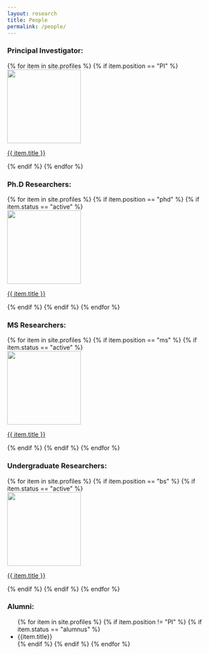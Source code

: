 ```yaml
---
layout: research
title: People
permalink: /people/
---
```

<!---See  <a href="{{site.baseurl | prepend:site.url}}/people/#labopenings"> below </a> for openings.> --->


<h3>Principal Investigator:</h3>
<div class = "flex-container">
{% for item in site.profiles %}
{% if item.position == "PI" %}
  <div class = "thumby"><a href="{{ item.url | prepend:site.baseurl | prepend:site.url}}"><img src = "{{site.url}}/{{site.baseurl}}/assets/img/{{ item.thumb}}" width = "170px" height = "170px"><p>{{ item.title }}</p></a> </div>
  {% endif %}
{% endfor %}
</div>


<h3>Ph.D Researchers:</h3>
<div class = "flex-container">
{% for item in site.profiles %}
{% if item.position == "phd" %}
  {% if item.status == "active" %}
  <div class = "thumby"><a href="{{ item.url | prepend:site.baseurl | prepend:site.url}}"><img src = "{{site.url}}/{{site.baseurl}}/assets/img/{{ item.thumb}}" width = "170px" height = "170px"><p>{{ item.title }}</p></a> </div>
  {% endif %}
{% endif %}  
{% endfor %}
</div>

<h3>MS Researchers:</h3>
<div class = "flex-container">
{% for item in site.profiles %}
{% if item.position == "ms" %}
  {% if item.status == "active" %}
  <div class = "thumby"><a href="{{ item.url | prepend:site.baseurl | prepend:site.url}}"><img src = "{{site.url}}/{{site.baseurl}}/assets/img/{{ item.thumb}}" width = "170px" height = "170px"><p>{{ item.title }}</p></a> </div>
  {% endif %}
{% endif %}  
{% endfor %}
</div>

<h3>Undergraduate Researchers:</h3>
<div class = "flex-container">
{% for item in site.profiles %}
{% if item.position == "bs" %}
  {% if item.status == "active" %}
  <div class = "thumby"><a href="{{ item.url | prepend:site.baseurl | prepend:site.url}}"><img src = "{{site.url}}/{{site.baseurl}}/assets/img/{{ item.thumb}}" width = "170px" height = "170px"><p>{{ item.title }}</p></a> </div>
  {% endif %}
{% endif %}  
{% endfor %}
</div>

<h3>Alumni:</h3>
<div class = "flex-container">
<ul>
{% for item in site.profiles %}
{% if item.position != "PI" %}
  {% if item.status == "alumnus" %}
  <!--div class = "thumby"><a href="{{ item.url | prepend:site.baseurl | prepend:site.url}}"><img src = "{{ item.thumb}}" width = "170px" height = "170px"><p>{{ item.title }}</p></a> </div-->
  <div><li> {{item.title}} </li> </div>
  {% endif %}
{% endif %}  
{% endfor %}
</ul>
</div>

<!---
<div id="labopenings">
<h3> Research Opportunities </h3>
Our lab is growing and we invite those with interest in robotics research to join us. We seek individuals with knowledge and interest in
<ul>
<li> Control of Mechanical Systems </li>
<li> Machine Learning for Perception and Control </li>
<li> Hybrid Control Systems</li>
<li> Correct-by-Construction Control using Formal Methods and Model Checking</li>
<li> Manipulation and Grasping with Robot Arms </li>
<li> Planning under Uncertainty: Markov Decision Processes, Partially Observable MDPs, RRT*, etc</li>
</ul>

To join, send an <a href="mailto:hasan.poonawala@uky.edu"> email </a> to Hasan Poonawala with
<ul>
<li> a one-page resume, </li>
<li> up to three papers or technical reports primarily written by you, and </li>
<li> a transcript. </li>
</ul>
<p>
Preference will be given to candidates with strong records in research/coursework related to mathematics, optimization, control, or robotics. Individuals with significant theoretical or experimental experience are encouraged to apply.</p>

 <p>
<h4>Funding opportunities:</h4>
The lab has support for Ph.D studies beginning Fall 2020, in the form of Research and Teaching Assistantships. Apply as above.</p>
</di>
--->
